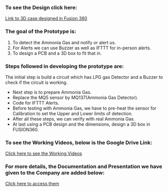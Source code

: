 ### To see the Design click here: 
[Link to 3D case designed in Fusion 360](https://a360.co/3tmG5wR)

### The goal of the Prototype is: 
  1. To detect the Ammonia Gas and notify or alert us.
  2. For Alerts we can use Buzzer as well as IFTTT for in-person alerts.
  3. To design a PCB and a 3D box to fit that in.

### Steps followed in developing the prototype are:
  
  The initial step is build a circuit which has LPG gas Detector and a Buzzer to check if the circuit is working.
  - Next step is to prepare Ammonia Gas. 
  - Replace the MQ5 sensor by MQ137(Ammonia Gas Detector).
  - Code for IFTTT Alerts.
  - Before testing with Ammonia Gas, we have to pre-heat the sensor for Calibration to set the Upper and Lower limits of detection.
  - After all these steps, we can verify with real Ammonia Gas.
  - At last using a PCB design and the dimensions, design a 3D box in FUSION360.

### To see the Working Videos, below is the Google Drive Link:
[Click here to see the Working Videos](https://drive.google.com/drive/folders/1HCPE_boCipwPR58jw4Bi_4e5Gp7FpHyf?usp=sharing )

### For more details, the Documentation and Presentation we have given to the Company are added below:
[Click here to access them](https://drive.google.com/drive/folders/1xcA1ZNJR0ZXgbir7boy9AY-IT9NxJxqX?usp=sharing)
